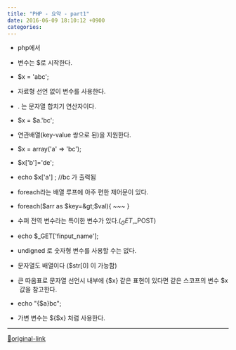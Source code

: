 ```yaml
---
title: "PHP - 요약 - part1"
date: 2016-06-09 18:10:12 +0900
categories: 
---
```

  

- php에서
- 변수는 $로 시작한다.
- $x = 'abc';

- 자료형 선언 없이 변수를 사용한다.
- . 는 문자열 합치기 연산자이다.
- $x = $a.'bc';

- 연관배열(key-value 쌍으로 된)을 지원한다.
- $x = array('a' =&gt; 'bc');
- $x['b']='de';
- echo $x['a'] ; //bc 가 출력됨

- foreach라는 배열 루프에 아주 편한 제어문이 있다.
- foreach($arr as $key=&gt;$val){ ~~~ }

- 수퍼 전역 변수라는 특이한 변수가 있다.($_GET,$_POST)
- echo $_GET['finput_name'];

- undigned 로 숫자형 변수를 사용할 수는 없다.
- 문자열도 배열이다 ($str[0] 이 가능함)
- 큰 따옴표로 문자열 선언시 내부에 {$x} 같은 표현이 있다면 같은 스코프의 변수 $x  값을 참고한다.
- echo "{$a}bc";


- 가변 변수는 ${$x} 처럼 사용한다.






***
[🔗original-link](http://www.mins01.com/mh/tech/read/1007)
